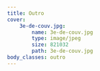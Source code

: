 ```yaml
---
title: Outro
cover:
    3e-de-couv.jpg:
        name: 3e-de-couv.jpg
        type: image/jpeg
        size: 821032
        path: 3e-de-couv.jpg
body_classes: outro
---
```


